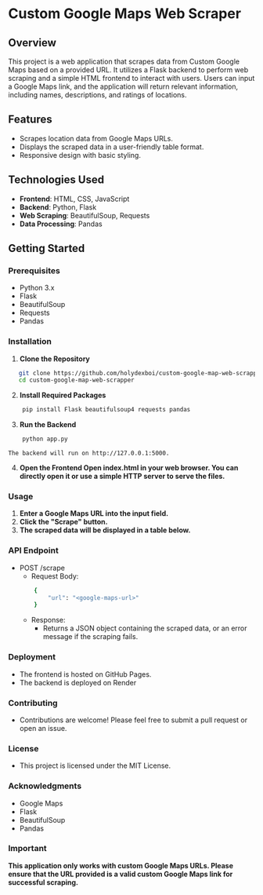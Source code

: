# Custom Google Maps Web Scraper

## Overview
This project is a web application that scrapes data from Custom Google Maps based on a provided URL. It utilizes a Flask backend to perform web scraping and a simple HTML frontend to interact with users. Users can input a Google Maps link, and the application will return relevant information, including names, descriptions, and ratings of locations.

## Features
- Scrapes location data from Google Maps URLs.
- Displays the scraped data in a user-friendly table format.
- Responsive design with basic styling.

## Technologies Used
- **Frontend**: HTML, CSS, JavaScript
- **Backend**: Python, Flask
- **Web Scraping**: BeautifulSoup, Requests
- **Data Processing**: Pandas

## Getting Started

### Prerequisites
- Python 3.x
- Flask
- BeautifulSoup
- Requests
- Pandas

### Installation

1. **Clone the Repository**

```bash
   git clone https://github.com/holydexboi/custom-google-map-web-scrapper.git
   cd custom-google-map-web-scrapper
```

2. **Install Required Packages**

```bash
    pip install Flask beautifulsoup4 requests pandas

```

3. **Run the Backend**
```bash
    python app.py
```
    The backend will run on http://127.0.0.1:5000.

4. **Open the Frontend Open index.html in your web browser. You can directly open it or use a simple HTTP server to serve the files.**

### Usage

1. **Enter a Google Maps URL into the input field.**
2. **Click the "Scrape" button.**
3. **The scraped data will be displayed in a table below.**

### API Endpoint
- POST /scrape
    - Request Body:
    ```bash
        {
            "url": "<google-maps-url>"
        }
    ```
    - Response:
        - Returns a JSON object containing the scraped data, or an error message if the scraping fails.

### Deployment
- The frontend is hosted on GitHub Pages.
- The backend is deployed on Render
### Contributing
- Contributions are welcome! Please feel free to submit a pull request or open an issue.

### License
- This project is licensed under the MIT License.

### Acknowledgments
- Google Maps
- Flask
- BeautifulSoup
- Pandas

### Important
**This application only works with custom Google Maps URLs. Please ensure that the URL provided is a valid custom Google Maps link for successful scraping.**